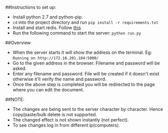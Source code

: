 ##Instructions to set up:
* Install python 2.7 and python-pip.
* `cd` into the project directory and run `pip install -r requirements.txt`
* Install and start redis. Follow [this](https://www.digitalocean.com/community/tutorials/how-to-install-and-use-redis)
* Run the following command to start the server: `python run.py`

##Overview
* When the server starts it will show the address on the terminal. Eg: `Running on http://172.16.201.104:5000/`
* Go to the given address in the browser. Filename and password will be asked.
* Enter any filename and password. File will be created if it doesn't exist otherwise it'll verify the name and password.
* Once the above step is completed you will be redirected to the page where you can edit the document.

##NOTE:
* The changes are being sent to the server character by character. Hence copy/paste/bulk delete is not supported.
* The changed effect is not shown instantly (not perfect).
* To see changes log in from different ip(computers).